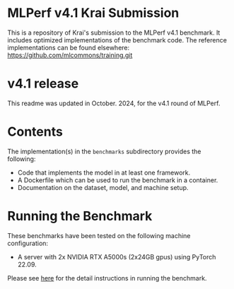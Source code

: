 # MLPerf v4.1 Krai Submission

This is a repository of Krai's submission to the MLPerf v4.1 benchmark. It
includes optimized implementations of the benchmark code. The reference
implementations can be found elsewhere:
https://github.com/mlcommons/training.git

# v4.1 release

This readme was updated in October. 2024, for the v4.1 round of MLPerf.

# Contents

The implementation(s) in the `benchmarks` subdirectory provides the following:
 
* Code that implements the model in at least one framework.
* A Dockerfile which can be used to run the benchmark in a container.
* Documentation on the dataset, model, and machine setup.

# Running the Benchmark

These benchmarks have been tested on the following machine configuration:

* A server with 2x NVIDIA RTX A5000s (2x24GB gpus) using PyTorch 22.09.

Please see [here](./benchmarks/bert/implementations/pytorch-22.09/README_2xa5000_ngc22.09_pytorch.md) for the detail instructions in running the benchmark. 

